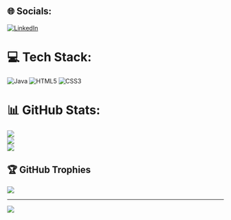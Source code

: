 
## 🌐 Socials:
[![LinkedIn](https://img.shields.io/badge/LinkedIn-%230077B5.svg?logo=linkedin&logoColor=white)](https://linkedin.com/in/nsefa) 

# 💻 Tech Stack:
![Java](https://img.shields.io/badge/java-%23ED8B00.svg?style=for-the-badge&logo=openjdk&logoColor=white) ![HTML5](https://img.shields.io/badge/html5-%23E34F26.svg?style=for-the-badge&logo=html5&logoColor=white) ![CSS3](https://img.shields.io/badge/css3-%231572B6.svg?style=for-the-badge&logo=css3&logoColor=white)
# 📊 GitHub Stats:
![](https://github-readme-stats.vercel.app/api?username=nsefa26&theme=bear&hide_border=false&include_all_commits=false&count_private=false)<br/>
![](https://github-readme-streak-stats.herokuapp.com/?user=nsefa26&theme=bear&hide_border=false)<br/>
![](https://github-readme-stats.vercel.app/api/top-langs/?username=nsefa26&theme=bear&hide_border=false&include_all_commits=false&count_private=false&layout=compact)

## 🏆 GitHub Trophies
![](https://github-profile-trophy.vercel.app/?username=nsefa26&theme=tokyonight&no-frame=false&no-bg=true&margin-w=4)

---
[![](https://visitcount.itsvg.in/api?id=nsefa26&icon=0&color=0)](https://visitcount.itsvg.in)

<!-- Proudly created with GPRM ( https://gprm.itsvg.in ) -->
